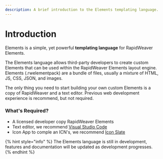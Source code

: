 ```yaml
---
description: A brief introduction to the Elements templating language.
---
```


# Introduction

Elements is a simple, yet powerful **templating language** for RapidWeaver Elements.

The Elements language allows third-party developers to create custom Elements that can be used within the RapidWeaver Elements layout engine. Elements (.rwelementpack) are a bundle of files, usually a mixture of HTML, JS, CSS, JSON, and images.

The only thing you need to start building your own custom Elements is a copy of RapidWeaver and a text editor. Previous web development experience is recommend, but not required.

### What's Required?

* A licensed developer copy RapidWeaver Elements
* Text editor, we recommend [Visual Studio Code](https://code.visualstudio.com)
* Icon App to comple an ICN's, we recommend [Icon Slate](https://www.kodlian.com/apps/icon-slate)

{% hint style="info" %}
The Elements language is still in development, features and documentation will be updated as development progresses.
{% endhint %}
